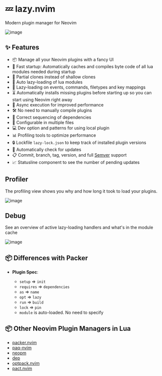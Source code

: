 # 💤 lazy.nvim

Modern plugin manager for Neovim

![image](https://user-images.githubusercontent.com/292349/207705153-077e183e-ae5f-4cbe-b1d8-07b7bf86026e.png)

## ✨ Features

- 📦 Manage all your Neovim plugins with a fancy UI
- 🚀 Fast startup: Automatically caches and compiles byte code of all lua modules needed during startup
- 💾 Partial clones instead of shallow clones
- 🔌 Auto lazy-loading of lua modules
- 📆 Lazy-loading on events, commands, filetypes and key mappings
- ⏳ Automatically installs missing plugins before starting up so you can start using Neovim right away
- 💪 Async execution for improved performance
- 🛠️ No need to manually compile plugins
- 🧪 Correct sequencing of dependencies
- 📁 Configurable in multiple files
- 💻 Dev option and patterns for using local plugin
- 📊 Profiling tools to optimize performance
- 🔒 Lockfile `lazy-lock.json` to keep track of installed plugin versions
- 🔎 Automatically check for updates
- 📋 Commit, branch, tag, version, and full [Semver](https://devhints.io/semver) support
- 📈 Statusline component to see the number of pending updates

## Profiler

The profiling view shows you why and how long it took to load your plugins.

![image](https://user-images.githubusercontent.com/292349/207703263-3b38ca45-9779-482b-b684-4f8c3b3e76d0.png)

## Debug

See an overview of active lazy-loading handlers and what's in the module cache

![image](https://user-images.githubusercontent.com/292349/207703522-8bb20678-bb4c-4424-80e4-add3219711c3.png)

## 📦 Differences with Packer

- **Plugin Spec**:

  - `setup` => `init`
  - `requires` => `dependencies`
  - `as` => `name`
  - `opt` => `lazy`
  - `run` => `build`
  - `lock` => `pin`
  - `module` is auto-loaded. No need to specify

## 📦 Other Neovim Plugin Managers in Lua

- [packer.nvim](https://github.com/wbthomason/packer.nvim)
- [paq-nvim](https://github.com/savq/paq-nvim)
- [neopm](https://github.com/ii14/neopm)
- [dep](https://github.com/chiyadev/dep)
- [optpack.nvim](https://github.com/notomo/optpack.nvim)
- [pact.nvim](https://github.com/rktjmp/pact.nvim)
